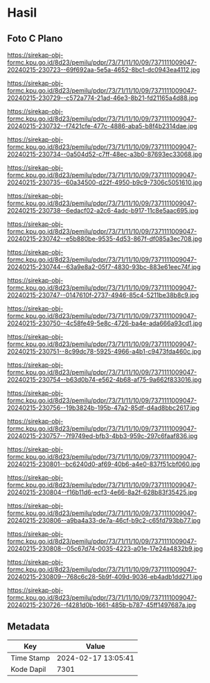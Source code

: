 # Hasil

## Foto C Plano

https://sirekap-obj-formc.kpu.go.id/8d23/pemilu/pdpr/73/71/11/10/09/7371111009047-20240215-230723--69f692aa-5e5a-4652-8bc1-dc0943ea4112.jpg

https://sirekap-obj-formc.kpu.go.id/8d23/pemilu/pdpr/73/71/11/10/09/7371111009047-20240215-230729--c572a774-21ad-46e3-8b21-fd21165a4d88.jpg

https://sirekap-obj-formc.kpu.go.id/8d23/pemilu/pdpr/73/71/11/10/09/7371111009047-20240215-230732--f7421cfe-477c-4886-aba5-b8f4b2314dae.jpg

https://sirekap-obj-formc.kpu.go.id/8d23/pemilu/pdpr/73/71/11/10/09/7371111009047-20240215-230734--0a504d52-c7ff-48ec-a3b0-87693ec33068.jpg

https://sirekap-obj-formc.kpu.go.id/8d23/pemilu/pdpr/73/71/11/10/09/7371111009047-20240215-230735--60a34500-d22f-4950-b9c9-7306c5051610.jpg

https://sirekap-obj-formc.kpu.go.id/8d23/pemilu/pdpr/73/71/11/10/09/7371111009047-20240215-230738--6edacf02-a2c6-4adc-b917-11c8e5aac695.jpg

https://sirekap-obj-formc.kpu.go.id/8d23/pemilu/pdpr/73/71/11/10/09/7371111009047-20240215-230742--e5b880be-9535-4d53-867f-df085a3ec708.jpg

https://sirekap-obj-formc.kpu.go.id/8d23/pemilu/pdpr/73/71/11/10/09/7371111009047-20240215-230744--63a9e8a2-05f7-4830-93bc-883e61eec74f.jpg

https://sirekap-obj-formc.kpu.go.id/8d23/pemilu/pdpr/73/71/11/10/09/7371111009047-20240215-230747--0147610f-2737-4946-85c4-5211be38b8c9.jpg

https://sirekap-obj-formc.kpu.go.id/8d23/pemilu/pdpr/73/71/11/10/09/7371111009047-20240215-230750--4c58fe49-5e8c-4726-ba4e-ada666a93cd1.jpg

https://sirekap-obj-formc.kpu.go.id/8d23/pemilu/pdpr/73/71/11/10/09/7371111009047-20240215-230751--8c99dc78-5925-4966-a4b1-c9473fda460c.jpg

https://sirekap-obj-formc.kpu.go.id/8d23/pemilu/pdpr/73/71/11/10/09/7371111009047-20240215-230754--b63d0b74-e562-4b68-af75-9a662f833016.jpg

https://sirekap-obj-formc.kpu.go.id/8d23/pemilu/pdpr/73/71/11/10/09/7371111009047-20240215-230756--19b3824b-195b-47a2-85df-d4ad8bbc2617.jpg

https://sirekap-obj-formc.kpu.go.id/8d23/pemilu/pdpr/73/71/11/10/09/7371111009047-20240215-230757--7f9749ed-bfb3-4bb3-959c-297c6faaf836.jpg

https://sirekap-obj-formc.kpu.go.id/8d23/pemilu/pdpr/73/71/11/10/09/7371111009047-20240215-230801--bc6240d0-af69-40b6-a4e0-837f51cbf060.jpg

https://sirekap-obj-formc.kpu.go.id/8d23/pemilu/pdpr/73/71/11/10/09/7371111009047-20240215-230804--f16b11d6-ecf3-4e66-8a2f-628b83f35425.jpg

https://sirekap-obj-formc.kpu.go.id/8d23/pemilu/pdpr/73/71/11/10/09/7371111009047-20240215-230806--a9ba4a33-de7a-46cf-b9c2-c65fd793bb77.jpg

https://sirekap-obj-formc.kpu.go.id/8d23/pemilu/pdpr/73/71/11/10/09/7371111009047-20240215-230808--05c67d74-0035-4223-a01e-17e24a4832b9.jpg

https://sirekap-obj-formc.kpu.go.id/8d23/pemilu/pdpr/73/71/11/10/09/7371111009047-20240215-230809--768c6c28-5b9f-409d-9036-eb4adb1dd271.jpg

https://sirekap-obj-formc.kpu.go.id/8d23/pemilu/pdpr/73/71/11/10/09/7371111009047-20240215-230726--f4281d0b-1661-485b-b787-45ff1497687a.jpg


## Metadata

| Key        | Value               |
| ---------- | ------------------- |
| Time Stamp | 2024-02-17 13:05:41 |
| Kode Dapil | 7301                |



